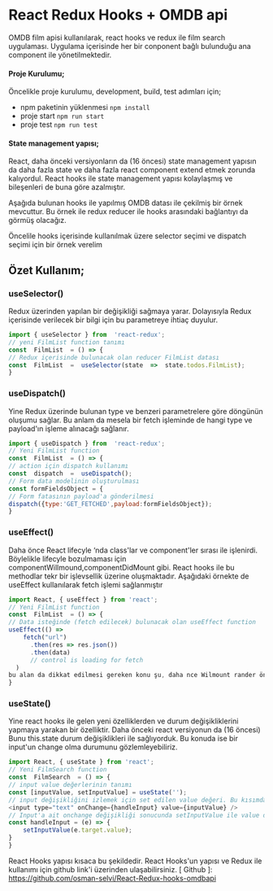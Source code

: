 # React Redux Hooks + OMDB  api

OMDB film apisi kullanılarak, react hooks ve redux ile film search uygulaması. Uygulama içerisinde her bir conponent bağlı bulunduğu ana component ile yönetilmektedir.

#### Proje Kurulumu;
Öncelikle proje kurulumu, development, build, test adımları için;
* npm paketinin yüklenmesi
```npm install```
* proje start
```npm run start```
* proje test
```npm run test```


#### State management yapısı;
React, daha önceki versiyonların da (16 öncesi) state management yapısın da daha fazla state ve daha fazla react component extend etmek zorunda kalıyordul. React hooks ile state management yapısı kolaylaşmış ve bileşenleri de buna göre azalmıştır. 

Aşağıda bulunan hooks ile yapılmış OMDB datası ile çekilmiş bir örnek mevcuttur. Bu örnek ile redux reducer ile hooks arasındaki bağlantıyı da görmüş olacağız. 

Öncelile hooks içerisinde kullanılmak üzere selector seçimi ve dispatch seçimi için bir örnek verelim

## Özet Kullanım;
### useSelector()
Redux üzerinden yapılan bir değişikliği sağmaya yarar. Dolayısıyla Redux içerisinde verilecek bir bilgi için bu parametreye ihtiaç duyulur.
```javascript
import { useSelector } from  'react-redux';
// yeni FilmList function tanımı 
const  FilmList  = () => {
// Redux içerisinde bulunacak olan reducer FilmList datası
const  FilmList  =  useSelector(state  =>  state.todos.FilmList);
}
```
### useDispatch()
Yine Redux üzerinde bulunan type ve benzeri parametrelere göre döngünün oluşumu sağlar. Bu anlam da mesela bir fetch işleminde de hangi type ve payload'ın işleme alınacağı sağlanır.
```javascript
import { useDispatch } from  'react-redux';
// Yeni FilmList function
const  FilmList  = () => {
// action için dispatch kullanımı
const  dispatch  =  useDispatch();
// Form data modelinin oluşturulması
const formFieldsObject = {
// Form fatasının payload'a gönderilmesi
dispatch({type:'GET_FETCHED',payload:formFieldsObject});
}
```
### useEffect()
Daha önce React lifecyle ‘nda class'lar ve component'ler sırası ile işlenirdi. Böylelikle lifecyle bozulmaması için componentWillmound,componentDidMount gibi. React hooks ile bu methodlar tekr bir işlevsellik üzerine oluşmaktadır. Aşağıdaki örnekte de useEffect kullanılarak fetch işlemi sağlanmıştır 
```javascript
import React, { useEffect } from 'react';
// Yeni FilmList function
const  FilmList  = () => {
// Data isteğinde (fetch edilecek) bulunacak olan useEffect function
useEffect(() =>
    fetch("url")
      .then(res => res.json())
      .then(data)
      // control is loading for fetch
  )
bu alan da dikkat edilmesi gereken konu şu, daha nce Wilmount rander öncesi oluşmakta ve akabininde de Didmount oluşmaktaydı. Bunlar yerine sadece useEffect kullanılacağı için bir isloading durumu oluşmak zorundadur. Data başarılı bir şekilde get oldu ise buna göre isloading durumunun da güncellenmesi gerekmektedir. 
}
```
### useState()
Yine react hooks ile gelen yeni özelliklerden ve durum değişikliklerini yapmaya yarakan bir özelliktir. Daha önceki react versiyonun da (16 öncesi) Bunu this.state durum değişiklikleri ile sağlıyorduk. Bu konuda ise bir input'un change olma durumunu gözlemleyebiliriz. 
```javascript
import React, { useState } from 'react';
// Yeni FilmSearch function
const  FilmSearch  = () => {
// input value değerlerinin tanımı
const [inputValue, setInputValue] = useState('');
// input değişikliğini izlemek için set edilen value değeri. Bu kısımda da handleInput değişikliği izlenmektedir.
<input type="text" onChange={handleInput} value={inputValue} />
// Input'a ait onchange değişikliği sonucunda setInputValue ile value değerinin set edilmesi 
const handleInput = (e) => {
    setInputValue(e.target.value);
}
}
```

React Hooks yapısı kısaca bu şekildedir. React Hooks'un yapısı ve Redux ile kullanımı için github link'i üzerinden ulaşabilirsiniz.
[ Github ]: https://github.com/osman-selvi/React-Redux-hooks-omdbapi



